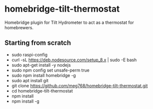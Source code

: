 # homebridge-tilt-thermostat
Homebridge plugin for Tilt Hydrometer to act as a thermostat for homebrewers.


## Starting from scratch
* sudo raspi-config
* curl -sL https://deb.nodesource.com/setup_8.x | sudo -E bash
* sudo apt-get install -y nodejs
* sudo npm config set unsafe-perm true
* sudo npm install homebridge -g
* sudo apt install git
* git clone https://github.com/meg768/homebridge-tilt-thermostat.git
* cd homebridge-tilt-thermostat
* npm install
* npm install -g
